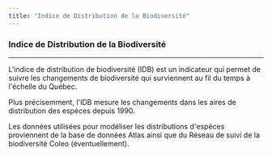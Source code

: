 ```yaml
---
title: "Indice de Distribution de la Biodiversité"
---
```


### Indice de Distribution de la Biodiversité

<hr>

L'indice de distribution de biodiversité (IDB) est un indicateur qui permet de suivre les changements de biodiversité qui surviennent au fil du temps à l'échelle du Québec.


Plus précisemment, l'IDB mesure les changements dans les aires de distribution des espèces depuis 1990.


Les données utilisées pour modéliser les distributions d'espèces proviennent de la base de données Atlas ainsi que du Réseau de suivi de la biodiversité Coleo (éventuellement).